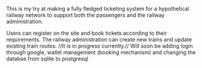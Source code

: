This is my try at making a fully fledged  ticketing system for a hypothetical railway network to support both the passengers and the railway administration.

Users can register on the site and book tickets according to their requirements. The railway administration can create new trains and update existing train routes.
//It is in progress currently.//
Will soon be adding login through google, wallet management  (booking mechanism) and changing the databse from sqlite to postgresql 

